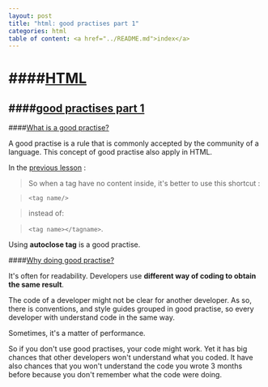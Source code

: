 ```yaml
---
layout: post
title: "html: good practises part 1"
categories: html
table of content: <a href="../README.md">index</a>
---
```


####[HTML](#html)
====


####[good practises part 1](#good-practise-1)
----

####[What is a good practise?](#what-is-a-good-practise?)

A good practise is a rule that is commonly accepted by the community of a language.
This concept of good practise also apply in HTML.

In the [previous lesson](./2014-09-10-html-tag-exception.markdown#autoclose-tag) :


> So when a tag have no content inside, it's better to use this shortcut :

> ``<tag name/>``

> instead of:

> ``<tag name></tagname>``.

Using __autoclose tag__ is a good practise.

####[Why doing good practise?](#why-doing-good-practise-?)

It's often for readability.
Developers use __different way of coding to obtain the same result__.

The code of a developer might not be clear for another developer.
As so, there is conventions, and style guides grouped in good practise, so every
developer with understand code in the same way.

Sometimes, it's a matter of performance.

So if you don't use good practises, your code might work.
Yet it has big chances that other developers won't understand what you coded.
It have also chances that you won't understand the code you wrote 3 months before
because you don't remember what the code were doing.

